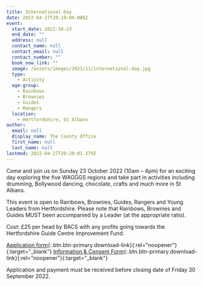 ```yaml
---
title: International Day
date: 2022-04-27T20:19:04.086Z
event:
  start_date: 2022-10-23
  end_date: ""
  address: null
  contact_name: null
  contact_email: null
  contact_number: ""
  book_now_link: ""
  image: /assets/images/2021/11/international-day.jpg
  type:
    - Activity
  age-group:
    - Rainbows
    - Brownies
    - Guides
    - Rangers
  location:
    - Hertfordshire, St Albans
author:
  email: null
  display_name: The County Office
  first_name: null
  last_name: null
lastmod: 2022-04-27T20:20:01.579Z
---
```

Come and join us on Sunday 23 October 2022 (10am – 4pm) for an exciting day exploring the five WAGGGS regions and take part in activities including drumming, Bollywood dancing, chocolate, crafts and much more in St Albans.

This event is open to Rainbows, Brownies, Guides, Rangers and Young Leaders from Hertfordshire. Please note that Rainbows, Brownies and Guides MUST been accompanied by a Leader (at the appropriate ratio).

Cost: £25 per head by BACS with any profits going towards the Hertfordshire Guide Centre Improvement Fund.

[Application form](/assets/docs/2022/interday-application-form-22.docx){:.btn.btn-primary.download-link}{:rel="noopener"}{:target="_blank"} [Information & Consent Form](/assets/docs/2022/interday-i-c-form-22.docx){:.btn.btn-primary.download-link}{:rel="noopener"}{:target="_blank"}

Application and payment must be received before closing date of Friday 30 September 2022.
